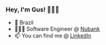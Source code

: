 ### Hey, I'm Gus! 🙋🏾‍♂️
- 📍 Brazil
- 👨🏾‍💻 Software Engineer @ [Nubank](https://nubank.com.br)
- 📫 You can find me @ [LinkedIn](https://www.linkedin.com/in/gustavo-carvalhos/)
<!--
